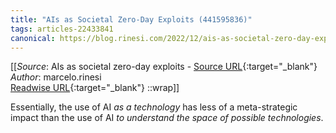 ```yaml
---
title: "AIs as Societal Zero-Day Exploits (441595836)"
tags: articles-22433841
canonical: https://blog.rinesi.com/2022/12/ais-as-societal-zero-day-exploits/
---
```


[[_Source_: AIs as societal zero-day exploits - [Source URL](https://blog.rinesi.com/2022/12/ais-as-societal-zero-day-exploits/){:target="_blank"}<br>
_Author_: marcelo.rinesi<br>
[Readwise URL](https://readwise.io/open/441595836){:target="_blank"}
::wrap]]

Essentially, the use of AI *as a technology* has less of a meta-strategic impact than the use of AI *to understand the space of possible technologies*.
